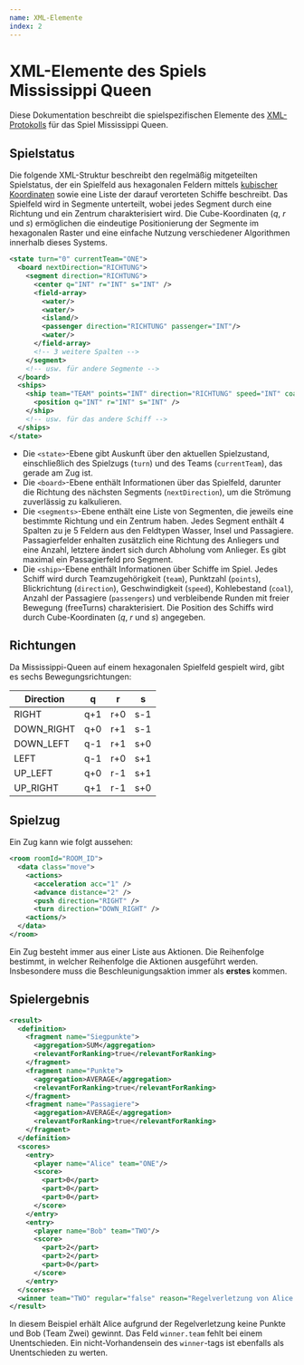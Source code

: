 ```yaml
---
name: XML-Elemente
index: 2
---
```


# XML-Elemente des Spiels Mississippi Queen

Diese Dokumentation beschreibt die spielspezifischen Elemente des [XML-Protokolls](/xml/protokoll)
für das Spiel Mississippi Queen.

## Spielstatus

Die folgende XML-Struktur beschreibt den regelmäßig mitgeteilten Spielstatus,
der ein Spielfeld aus hexagonalen Feldern mittels [kubischer Koordinaten](https://www.redblobgames.com/grids/hexagons/#coordinates-cube)
sowie eine Liste der darauf verorteten Schiffe beschreibt.
Das Spielfeld wird in Segmente unterteilt, wobei jedes Segment durch eine Richtung und ein Zentrum charakterisiert wird.
Die Cube-Koordinaten ($q$, $r$ und $s$) ermöglichen die eindeutige Positionierung der Segmente im hexagonalen Raster
und eine einfache Nutzung verschiedener Algorithmen innerhalb dieses Systems.


```xml
<state turn="0" currentTeam="ONE">
  <board nextDirection="RICHTUNG">
    <segment direction="RICHTUNG">
      <center q="INT" r="INT" s="INT" />
      <field-array>
        <water/>
        <water/>
        <island/>
        <passenger direction="RICHTUNG" passenger="INT"/>
        <water/>
      </field-array>
      <!-- 3 weitere Spalten -->
    </segment>
    <!-- usw. für andere Segmente -->
  </board>
  <ships>
    <ship team="TEAM" points="INT" direction="RICHTUNG" speed="INT" coal="INT" passengers="INT" freeTurns="INT">
      <position q="INT" r="INT" s="INT" />
    </ship>
    <!-- usw. für das andere Schiff -->
  </ships>
</state>
```

- Die ``<state>``-Ebene gibt Auskunft über den aktuellen Spielzustand, einschließlich des Spielzugs (``turn``) und des Teams (``currentTeam``), das gerade am Zug ist.
- Die ``<board>``-Ebene enthält Informationen über das Spielfeld, darunter die Richtung des nächsten Segments (``nextDirection``), um die Strömung zuverlässig zu kalkulieren.
- Die ``<segments>``-Ebene enthält eine Liste von Segmenten, die jeweils eine bestimmte Richtung und ein Zentrum haben.
  Jedes Segment enthält 4 Spalten zu je 5 Feldern aus den Feldtypen Wasser, Insel und Passagiere.
  Passagierfelder enhalten zusätzlich eine Richtung des Anliegers und eine Anzahl,
  letztere ändert sich durch Abholung vom Anlieger.
  Es gibt maximal ein Passagierfeld pro Segment.
- Die ``<ship>``-Ebene enthält Informationen über Schiffe im Spiel. Jedes Schiff wird durch Teamzugehörigkeit (``team``), Punktzahl (``points``), Blickrichtung (``direction``), Geschwindigkeit (``speed``), Kohlebestand (``coal``), Anzahl der Passagiere (``passengers``) und verbleibende Runden mit freier Bewegung (freeTurns) charakterisiert. Die Position des Schiffs wird durch Cube-Koordinaten ($q$, $r$ und $s$) angegeben.

## Richtungen

Da Mississippi-Queen auf einem hexagonalen Spielfeld gespielt wird,
gibt es sechs Bewegungsrichtungen:

| Direction   |  q  |  r  |  s  |
|-------------|-----|-----|-----|
| RIGHT       | q+1 | r+0 | s-1 |
| DOWN_RIGHT  | q+0 | r+1 | s-1 |
| DOWN_LEFT   | q-1 | r+1 | s+0 |
| LEFT        | q-1 | r+0 | s+1 |
| UP_LEFT     | q+0 | r-1 | s+1 |
| UP_RIGHT    | q+1 | r-1 | s+0 |

## Spielzug

Ein Zug kann wie folgt aussehen:
```xml
<room roomId="ROOM_ID">
  <data class="move">
    <actions>
      <acceleration acc="1" />
      <advance distance="2" />
      <push direction="RIGHT" />
      <turn direction="DOWN_RIGHT" />
    <actions/>
  </data>
</room>
```

Ein Zug besteht immer aus einer Liste aus Aktionen.
Die Reihenfolge bestimmt, in welcher Reihenfolge die Aktionen ausgeführt werden.
Insbesondere muss die Beschleunigungsaktion immer als **erstes** kommen.

## Spielergebnis

```xml
<result>
  <definition>
    <fragment name="Siegpunkte">
      <aggregation>SUM</aggregation>
      <relevantForRanking>true</relevantForRanking>
    </fragment>
    <fragment name="Punkte">
      <aggregation>AVERAGE</aggregation>
      <relevantForRanking>true</relevantForRanking>
    </fragment>
    <fragment name="Passagiere">
      <aggregation>AVERAGE</aggregation>
      <relevantForRanking>true</relevantForRanking>
    </fragment>
  </definition>
  <scores>
    <entry>
      <player name="Alice" team="ONE"/>
      <score>
        <part>0</part>
        <part>0</part>
        <part>0</part>
      </score>
    </entry>
    <entry>
      <player name="Bob" team="TWO"/>
      <score>
        <part>2</part>
        <part>2</part>
        <part>0</part>
      </score>
    </entry>
  </scores>
  <winner team="TWO" regular="false" reason="Regelverletzung von Alice: Der Zug enthält keine Aktionen bei &apos;Move[]&apos;"/>
</result>
```

In diesem Beispiel erhält Alice aufgrund der Regelverletzung keine Punkte und Bob (Team Zwei) gewinnt.
Das Feld `winner.team` fehlt bei einem Unentschieden.
Ein nicht-Vorhandensein des `winner`-tags ist ebenfalls als Unentschieden zu werten.
